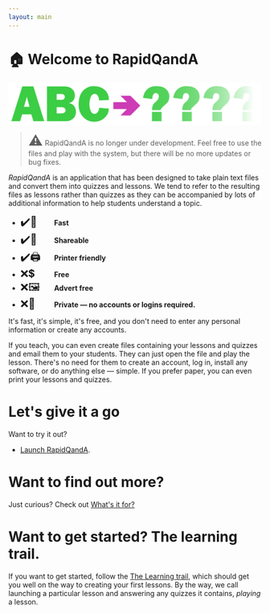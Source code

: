 ```yaml
---
layout: main
---
```


# 🏠 Welcome to RapidQandA

<img alt="ABC characters followed by arrow leading to question marks that fade away" src="images/banner.png" style="display:block">

> <span style="font-style: normal; font-size:2em;">⚠️</span> RapidQandA is no longer under development. Feel free to use the files and play with the system, but there will be no more updates or bug fixes.

_RapidQandA_ is an application that has been designed to take plain text files
and convert them into quizzes and lessons. We tend to refer to the resulting files as lessons rather than
quizzes as they can be accompanied by lots of additional information to help students understand a topic.

- <span style="display: inline-block; font-size:1.5em; width:3.2em;">✔️💨</span>**Fast**
- <span style="display: inline-block; font-size:1.5em; width:3.2em;">✔️🎁</span>**Shareable**
- <span style="display: inline-block; font-size:1.5em; width:3.2em;">✔️🖨️</span>**Printer friendly**
- <span style="display: inline-block; font-size:1.5em; width:3.2em;">❌💲</span>**Free**
- <span style="display: inline-block; font-size:1.5em; width:3.2em;">❌🖼️</span>**Advert free**
- <span style="display: inline-block; font-size:1.5em; width:3.2em;">❌👤</span>**Private &mdash; no accounts or logins required.**

It's fast, it's simple, it's free, and you don't need to enter any personal
information or create any accounts.

If you teach, you can even create files containing your lessons and quizzes and
email them to your students. They can just open the file and play the lesson.
There's no need for them to create an account, log in, install any software, or
do anything else — simple. If you prefer paper, you can even print your lessons and quizzes.

# Let's give it a go

Want to try it out?

- [Launch RapidQandA](https://henspace.github.io/text2lesson/index.html).

# Want to find out more?

Just curious? Check out [What's it for?](whats-it-for.md)

# Want to get started? The learning trail.

If you want to get started, follow the [The Learning trail](learning-trail/learning-trail.md),
which should get you well on the way to creating your first lessons.
By the way, we call launching a particular lesson and answering any quizzes it
contains, _playing_ a lesson.
